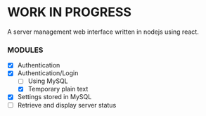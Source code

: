# WORK IN PROGRESS

A server management web interface written in nodejs using react.

### MODULES
- [x] Authentication
- [x] Authentication/Login
	- [ ] Using MySQL
	- [x] Temporary plain text
- [x] Settings stored in MySQL
- [ ] Retrieve and display server status
